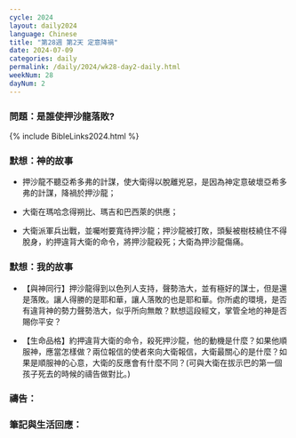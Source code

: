 ```yaml
---
cycle: 2024
layout: daily2024
language: Chinese
title: "第28週 第2天 定意降禍"
date: 2024-07-09
categories: daily
permalink: /daily/2024/wk28-day2-daily.html
weekNum: 28
dayNum: 2
---
```


### 問題：是誰使押沙龍落敗?

{% include BibleLinks2024.html %}

### 默想：神的故事
+ 押沙龍不聽亞希多弗的計謀，使大衛得以脫離兇惡，是因為神定意破壞亞希多弗的計謀，降禍於押沙龍；  

+ 大衛在瑪哈念得朔比、瑪吉和巴西萊的供應；  

+ 大衛派軍兵出戰，並囑咐要寬待押沙龍；押沙龍被打敗，頭髮被樹枝繞住不得脫身，約押違背大衛的命令，將押沙龍殺死；大衛為押沙龍傷痛。  

### 默想：我的故事  
+ 【與神同行】押沙龍得到以色列人支持，聲勢浩大，並有極好的謀士，但是還是落敗。讓人得勝的是耶和華，讓人落敗的也是耶和華。你所處的環境，是否有違背神的勢力聲勢浩大，似乎所向無敵？默想這段經文，掌管全地的神是否賜你平安？  

+ 【生命品格】約押違背大衛的命令，殺死押沙龍，他的動機是什麼？如果他順服神，應當怎樣做？兩位報信的使者來向大衛報信，大衛最關心的是什麼？如果是順服神的心意，大衛的反應會有什麼不同？(可與大衛在拔示巴的第一個孩子死去的時候的禱告做對比。)  


### 禱告：

### 筆記與生活回應：
